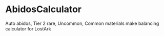 # AbidosCalculator
Auto abidos, Tier 2 rare, Uncommon, Common materials make balancing calculator for LostArk
